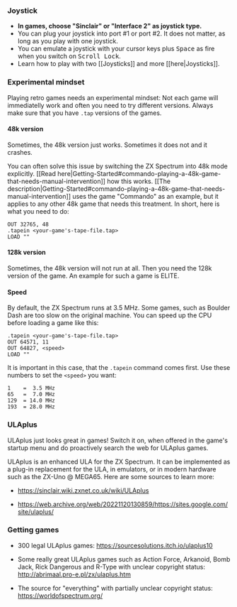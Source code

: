 ### Joystick

* **In games, choose "Sinclair" or "Interface 2" as joystick type.**
* You can plug your joystick into port #1 or port #2. It does not matter, as long as you play with one joystick.
* You can emulate a joystick with your cursor keys plus <kbd>Space</kbd> as fire when you switch on <kbd>Scroll Lock</kbd>.
* Learn how to play with two [[Joysticks]] and more [[here|Joysticks]].

### Experimental mindset

Playing retro games needs an experimental mindset: Not each game will immediatelly work and often you need to try different versions. Always make sure that you have `.tap` versions of the games.

#### 48k version

Sometimes, the 48k version just works. Sometimes it does not and it crashes.

You can often solve this issue by switching the ZX Spectrum into 48k mode explicitly.
[[Read here|Getting-Started#commando-playing-a-48k-game-that-needs-manual-intervention]] how this works.
[[The description|Getting-Started#commando-playing-a-48k-game-that-needs-manual-intervention]] uses the game "Commando" as an example,
but it applies to any other 48k game that needs this treatment. In short, here is what you need to do:

```
OUT 32765, 48
.tapein <your-game's-tape-file.tap>
LOAD ""
```

#### 128k version

Sometimes, the 48k version will not run at all. Then you need the 128k version of the game. An example for such a game is ELITE.

#### Speed

By default, the ZX Spectrum runs at 3.5 MHz. Some games, such as Boulder Dash are too slow on the original machine. You can speed up the CPU before loading a game like this:

```
.tapein <your-game's-tape-file.tap>
OUT 64571, 11
OUT 64827, <speed>
LOAD ""
```

It is important in this case, that the `.tapein` command comes first. Use these numbers to set the `<speed>` you want:

```
1    =  3.5 MHz
65   =  7.0 MHz
129  = 14.0 MHz
193  = 28.0 MHz
```

### ULAplus

ULAplus just looks great in games! Switch it on, when offered in the game's startup menu and do proactively search the web for ULAplus games.

ULAplus is an enhanced ULA for the ZX Spectrum. It can be implemented as a plug-in replacement for the ULA, in emulators, or in modern hardware such as the ZX-Uno @ MEGA65. Here are some sources to learn more:

* https://sinclair.wiki.zxnet.co.uk/wiki/ULAplus

* https://web.archive.org/web/20221120130859/https://sites.google.com/site/ulaplus/

### Getting games

* 300 legal ULAplus games: https://sourcesolutions.itch.io/ulaplus10

* Some really great ULAplus games such as Action Force, Arkanoid, Bomb Jack, Rick Dangerous and R-Type with unclear copyright status: http://abrimaal.pro-e.pl/zx/ulaplus.htm

* The source for "everything" with partially unclear copyright status: https://worldofspectrum.org/
